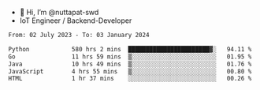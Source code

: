 - 👋 Hi, I’m @nuttapat-swd
- IoT Engineer / Backend-Developer

<!--START_SECTION:waka-->

```txt
From: 02 July 2023 - To: 03 January 2024

Python            580 hrs 2 mins  ███████████████████████▓░   94.11 %
Go                11 hrs 59 mins  ▒░░░░░░░░░░░░░░░░░░░░░░░░   01.95 %
Java              10 hrs 49 mins  ▒░░░░░░░░░░░░░░░░░░░░░░░░   01.76 %
JavaScript        4 hrs 55 mins   ▒░░░░░░░░░░░░░░░░░░░░░░░░   00.80 %
HTML              1 hr 37 mins    ░░░░░░░░░░░░░░░░░░░░░░░░░   00.26 %
```

<!--END_SECTION:waka-->
